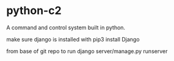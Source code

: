 # python-c2
A command and control system built in python.

make sure django is installed with pip3 install Django

from base of git repo to run django server/manage.py runserver 
